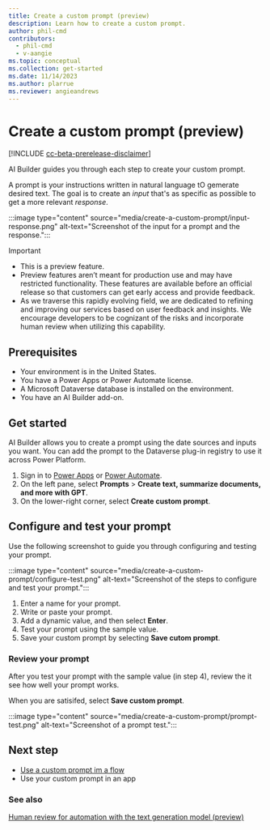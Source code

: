 ```yaml
---
title: Create a custom prompt (preview)
description: Learn how to create a custom prompt.
author: phil-cmd
contributors:
  - phil-cmd
  - v-aangie
ms.topic: conceptual
ms.collection: get-started
ms.date: 11/14/2023
ms.author: plarrue
ms.reviewer: angieandrews
---
```


# Create a custom prompt (preview)

[!INCLUDE [cc-beta-prerelease-disclaimer](./includes/cc-beta-prerelease-disclaimer.md)]

AI Builder guides you through each step to create your custom prompt.

A prompt is your instructions written in natural language tO gemerate desired text. The goal is to create an *input* that's as specific as possible to get a more relevant *response*.

:::image type="content" source="media/create-a-custom-prompt/input-response.png" alt-text="Screenshot of the input for a prompt and the response."::: 

> [!IMPORTANT]
> - This is a preview feature.
> - Preview features aren’t meant for production use and may have restricted functionality. These features are available before an official release so that customers can get early access and provide feedback.
> - As we traverse this rapidly evolving field, we are dedicated to refining and improving our services based on user feedback and insights. We encourage developers to be cognizant of the risks and incorporate human review when utilizing this capability.

## Prerequisites

- Your environment is in the United States.
- You have a Power Apps or Power Automate license.
- A Microsoft Dataverse database is installed on the environment.
- You have an AI Builder add-on.

## Get started

AI Builder allows you to create a prompt using the date sources and inputs you want. You can add the prompt to the Dataverse plug-in registry to use it across Power Platform.

1. Sign in to [Power Apps](https://make.powerapps.com) or [Power Automate](https://flow.microsoft.com).
1. On the left pane, select **Prompts** > **Create text, summarize documents, and more with GPT**.
1. On the lower-right corner, select **Create custom prompt**.

## Configure and test your prompt

Use the following screenshot to guide you through configuring and testing your prompt.

:::image type="content" source="media/create-a-custom-prompt/configure-test.png" alt-text="Screenshot of the steps to configure and test your prompt."::: 

1. Enter a name for your prompt.
1. Write or paste your prompt.
1. Add a dynamic value, and then select **Enter**.  
1. Test your prompt using the sample value.
1. Save your custom prompt by selecting **Save cutom prompt**.

### Review your prompt

After you test your prompt with the sample value (in step 4), review the it see how well your prompt works.

When you are satisifed, select **Save custom prompt**.

:::image type="content" source="media/create-a-custom-prompt/prompt-test.png" alt-text="Screenshot of a prompt test.":::

## Next step

- [Use a custom prompt im a flow](use-a-custom-prompt.md)
- Use your custom prompt in an app <!--add Philippe's content-->
### See also

[Human review for automation with the text generation model (preview)](azure-openai-human-review.md)

